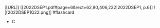 [[URL]]
[[2022DSEP1.pdf#page=6&rect=62,80,406,222|2022DSEP1, p.6]]
![[2022DSEP1Q22.png]] #flashcard 
- C


